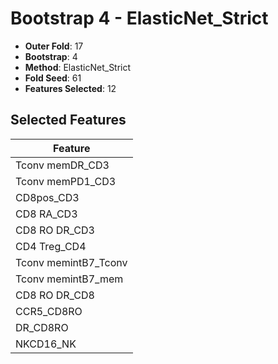 # Bootstrap 4 - ElasticNet_Strict

- **Outer Fold**: 17
- **Bootstrap**: 4
- **Method**: ElasticNet_Strict
- **Fold Seed**: 61
- **Features Selected**: 12

## Selected Features

| Feature |
|---------|
| Tconv memDR_CD3 |
| Tconv memPD1_CD3 |
| CD8pos_CD3 |
| CD8 RA_CD3 |
| CD8 RO DR_CD3 |
| CD4 Treg_CD4 |
| Tconv memintB7_Tconv |
| Tconv memintB7_mem |
| CD8 RO DR_CD8 |
| CCR5_CD8RO |
| DR_CD8RO |
| NKCD16_NK |
